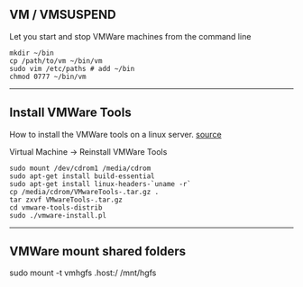## VM / VMSUSPEND

Let you start and stop VMWare machines from the command line

```
mkdir ~/bin
cp /path/to/vm ~/bin/vm
sudo vim /etc/paths # add ~/bin
chmod 0777 ~/bin/vm
```

---

## Install VMWare Tools

How to install the VMWare tools on a linux server. [source](http://nickcarroll.me/2012/09/18/setting-up-vmware-shared-folders-on-ubuntu-guest/)

Virtual Machine -> Reinstall VMWare Tools

```
sudo mount /dev/cdrom1 /media/cdrom
sudo apt-get install build-essential
sudo apt-get install linux-headers-`uname -r`
cp /media/cdrom/VMwareTools-.tar.gz .
tar zxvf VMwareTools-.tar.gz
cd vmware-tools-distrib
sudo ./vmware-install.pl
```

---

## VMWare mount shared folders

sudo mount -t vmhgfs .host:/ /mnt/hgfs